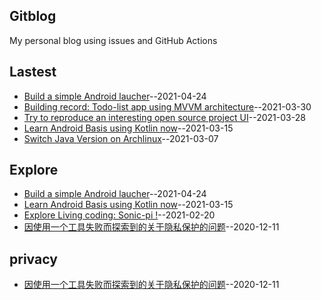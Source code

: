 ## Gitblog
My personal blog using issues and GitHub Actions
## Lastest
- [Build a simple Android laucher](https://github.com/Jasmine-liang/gitblog/issues/10)--2021-04-24
- [Building record: Todo-list app using MVVM architecture](https://github.com/Jasmine-liang/gitblog/issues/9)--2021-03-30
- [Try to reproduce an interesting open source project UI](https://github.com/Jasmine-liang/gitblog/issues/8)--2021-03-28
- [Learn Android Basis using Kotlin now](https://github.com/Jasmine-liang/gitblog/issues/7)--2021-03-15
- [Switch Java Version on Archlinux](https://github.com/Jasmine-liang/gitblog/issues/6)--2021-03-07
## Explore
- [Build a simple Android laucher](https://github.com/Jasmine-liang/gitblog/issues/10)--2021-04-24
- [Learn Android Basis using Kotlin now](https://github.com/Jasmine-liang/gitblog/issues/7)--2021-03-15
- [Explore Living coding: Sonic-pi !](https://github.com/Jasmine-liang/gitblog/issues/3)--2021-02-20
- [因使用一个工具失败而探索到的关于隐私保护的问题](https://github.com/Jasmine-liang/gitblog/issues/2)--2020-12-11
## privacy
- [因使用一个工具失败而探索到的关于隐私保护的问题](https://github.com/Jasmine-liang/gitblog/issues/2)--2020-12-11
